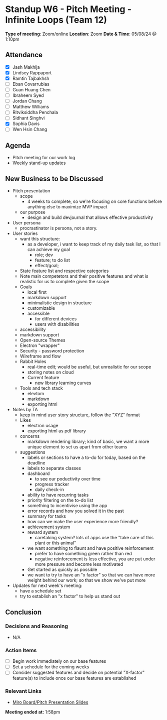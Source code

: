 # Standup W6 - Pitch Meeting - Infinite Loops (Team 12)

**Type of meeting**: Zoom/online
**Location**:  Zoom
**Date & Time**: 05/08/24 @ 1:10pm

## Attendance

- [x] Jash Makhija
- [x] Lindsey Rappaport
- [x] Ramtin Tajbakhsh
- [ ] Eban Covarrubias
- [ ] Guan Huang Chen
- [ ] Ibraheem Syed
- [ ] Jordan Chang
- [ ] Matthew Williams
- [ ] Ritviksiddha Penchala
- [ ] Sidhant Singhvi
- [x] Sophia Davis
- [ ] Wen Hsin Chang

## Agenda

- Pitch meeting for our work log
- Weekly stand-up updates

## New Business to be Discussed

- Pitch presentation
  - scope
    - 4 weeks to complete, so we're focusing on core functions before anything else to maximize MVP impact
  - our purpose
    - design and build devjournal that allows effective productivity
- User persona
  - procrastinator is persona, not a story. 
- User stories
  - want this structure:
    - as a developer, i want to keep track of my daily task list, so that I can achieve my goal
      - role; dev
      - feature; to do list
      - effect/goal;
  - State feature list and respective categories
  - Note main competetors and their positive features and what is realistic for us to complete given the scope
  - Goals
    - local first
    - markdown support
    - minimalistic design in structure
    - customizable
    - accessible
      - for different devices
      - users with disabilities
  - accessibility
  - markdown support
  - Open-source Themes
  - Electron "wrapper"
  - Security - password protection
  - Wireframe and flow
  - Rabbit Holes
    - real-time edit; would be useful, but unrealistic for our scope
    - storing notes on cloud
    - Current feature
      - new library learning curves
  - Tools and tech stack
    - elevtom
    - markdown
    - exporting html
- Notes by TA
  - keep in mind user story structure, follow the "XYZ" format
  - Likes
    - electron usage
    - exporting html as pdf library
  - concerns
    - markdown rendering library; kind of basic, we want a more unique element to set us apart from other teams
  - suggestions
    - labels or sections to have a to-do for today, based on the deadline
    - labels to separate classes
    - dashboard
      - to see our poductivity over time
      - progress tracker
      - daily check-in
    - ability to have recurring tasks
    - priority filtering on the to-do list
    - something to incentivise using the app
    - error records and how you solved it in the past
    - summary for tasks
    - how can we make the user experience more friendly?
    - achievement system
    - reward system
      - caretaking system? lots of apps use the "take care of this plant or this animal"
    - we want something to flaunt and have positive reinforcement
      - prefer to have something green rather than red
      - negative reinforcement is less effective, you are put under more pressure and become less motivated
    - Get started as quickly as possible
    - we want to try to have an "x factor" so that we can have more weight behind our work; so that we show we've put more 
- Updates for next week's meeting:
  - have a schedule set
  - try to establish an "x factor" to help us stand out


## Conclusion

### Decisions and Reasoning

- N/A 

### Action Items

- [ ] Begin work immediately on our base features
- [ ] Set a schedule for the coming weeks
- [ ] Consider suggested features and decide on potential "X-factor" feature(s) to include once our base features are established

### Relevant Links

- [Miro Board/Pitch Presentation Slides]()

**Meeting ended at:** 1:58pm
